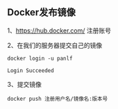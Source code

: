 ## Docker发布镜像

1、https://hub.docker.com/ 注册账号

2、在我们的服务器提交自己的镜像

```shell
docker login -u panlf

Login Succeeded
```

3、提交镜像

```shell
docker push 注册用户名/镜像名:版本号
```

